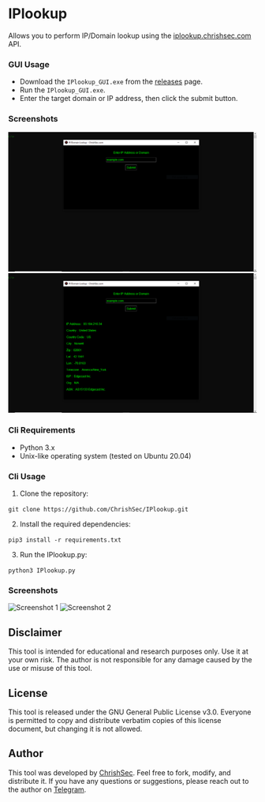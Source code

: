 
# IPlookup

Allows you to perform IP/Domain lookup using the [iplookup.chrishsec.com](https://iplookup.chrishsec.com) API.

### GUI Usage

- Download the `IPlookup_GUI.exe` from the [releases]() page.
- Run the `IPlookup_GUI.exe`.
- Enter the target domain or IP address, then click the submit button.

### Screenshots

![Screenshot 1](IPlookup_GUI/screenshots/screenshot_1.png)
![Screenshot 2](IPlookup_GUI/screenshots/screenshot_2.png)



### Cli Requirements
- Python 3.x
- Unix-like operating system (tested on Ubuntu 20.04)

### Cli Usage

1. Clone the repository:

```git clone https://github.com/ChrishSec/IPlookup.git```

2. Install the required dependencies:

```pip3 install -r requirements.txt```

3. Run the IPlookup.py:

```python3 IPlookup.py```

### Screenshots

![Screenshot 1](screenshots/screenshot_1.png)
![Screenshot 2](screenshots/screenshot_2.png)

## Disclaimer

This tool is intended for educational and research purposes only. Use it at your own risk. The author is not responsible for any damage caused by the use or misuse of this tool.

## License

This tool is released under the GNU General Public License v3.0. Everyone is permitted to copy and distribute verbatim copies of this license document, but changing it is not allowed.

## Author

This tool was developed by [ChrishSec](https://github.com/ChrishSec). Feel free to fork, modify, and distribute it. If you have any questions or suggestions, please reach out to the author on [Telegram](https://t.me/ChrishSec).
